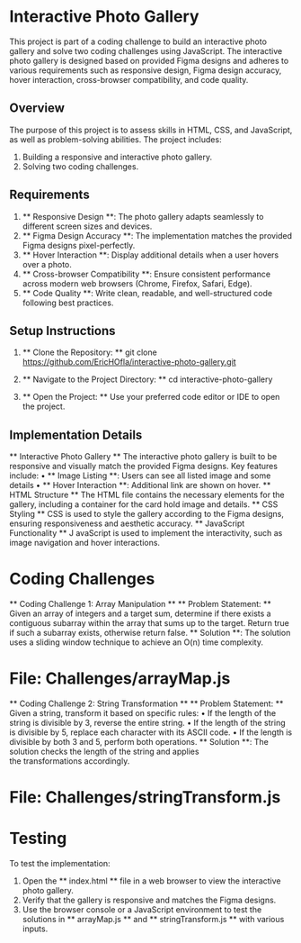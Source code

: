   # Interactive Photo Gallery

This project is part of a coding challenge to build an interactive photo 
gallery and solve two coding challenges using JavaScript. The interactive photo
gallery is designed based on provided Figma designs and adheres to various requirements
such as responsive design, Figma design accuracy, hover interaction,
 cross-browser compatibility, and code quality.

## Overview
 The purpose of this project is to assess skills in
 HTML, CSS, and JavaScript, as well as problem-solving abilities.
 The project includes:

1.	Building a responsive and interactive photo gallery.
2.	Solving two coding challenges.

## Requirements
1.	** Responsive Design **: The photo gallery adapts seamlessly to 
       different screen sizes and devices.
2.	** Figma Design Accuracy **: The implementation matches the provided
       Figma designs pixel-perfectly.
3.	** Hover Interaction **: Display additional details when a user hovers over a photo.
4.	** Cross-browser Compatibility **: Ensure consistent performance across modern web 
       browsers (Chrome, Firefox, Safari, Edge).
5.	** Code Quality **: Write clean, readable, and well-structured code following best practices.
## Setup Instructions
1.	** Clone the Repository: **
         git clone https://github.com/EricHOfla/interactive-photo-gallery.git

2.	** Navigate to the Project Directory: **
          cd interactive-photo-gallery 
3.	** Open the Project: ** Use your preferred code editor or IDE to open the project.

   ## Implementation Details
   ** Interactive Photo Gallery **
        The interactive photo gallery is built to be responsive and visually match the provided Figma designs. Key features include:
•	** Image Listing **: Users can see all listed image and some details
•	** Hover Interaction **: Additional link are shown on hover.
  ** HTML Structure **
     The HTML file contains the necessary elements for the gallery, including a container for the card hold image and details.
  ** CSS Styling **
     CSS is used to style the gallery according to the Figma designs, ensuring responsiveness and aesthetic accuracy.
  ** JavaScript Functionality **
J    avaScript is used to implement the interactivity, such as image navigation 
     and hover interactions.

# Coding Challenges
  ** Coding Challenge 1: Array Manipulation **
  ** Problem Statement: ** Given an array of integers and a target sum, determine if there exists a contiguous subarray within the array that sums up to the target. Return true if such a subarray exists, otherwise return false.
  ** Solution **: The solution uses a sliding window technique to achieve an O(n) time complexity.

# File: Challenges/arrayMap.js
** Coding Challenge 2: String Transformation **
** Problem Statement: ** Given a string, transform it based on specific rules:
•	If the length of the string is divisible by 3, reverse the entire string.
•	If the length of the string is divisible by 5, replace each character with its ASCII code.
•	If the length is divisible by both 3 and 5, perform both operations.
** Solution **: The solution checks the length of the string and applies   
   the transformations    accordingly.

# File: Challenges/stringTransform.js
# Testing
 To test the implementation:
1.	Open the ** index.html ** file in a web browser to view the interactive photo gallery.
2.	Verify that the gallery is responsive and matches the Figma designs.
3.	Use the browser console or a JavaScript environment to test the solutions in ** arrayMap.js ** and ** stringTransform.js ** with various inputs.